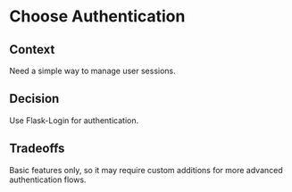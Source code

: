 # Choose Authentication

## Context
Need a simple way to manage user sessions.

## Decision
Use Flask-Login for authentication.

## Tradeoffs
Basic features only, so it may require custom additions for more advanced authentication flows.
